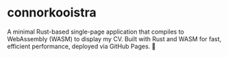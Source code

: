 # connorkooistra
A minimal Rust-based single-page application that compiles to WebAssembly (WASM) to display my CV. Built with Rust and WASM for fast, efficient performance, deployed via GitHub Pages.  🚀
